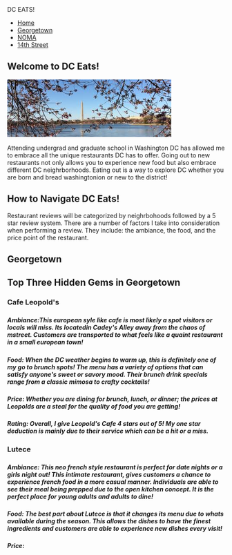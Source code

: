  
<!DOCTYPE html>
<html>
<head>
<head> 
<body>
   <nav class="navbar">
         <div class="brand-title">DC EATS!</div>
         <div class=:navbar-links>
             <ul>
                 <li><a href="#">Home</a></li>
                 <li><a href="#">Georgetown</a></li>
                 <li><a href="#">NOMA</a></li>
                 <li><a href="#">14th Street</a></li>
             </ul>
<h1>Welcome to DC Eats!</h1>
<img src="images.jpg" alt="Washington Header">  

<p1>Attending undergrad and graduate school in Washington DC has allowed me to embrace all the unique restaurants DC has to offer. Going out to new restaurants not only allows you to experience new food but also embrace different DC neighrborhoods. Eating out is a way to explore DC whether you are born and bread washingtonion or new to the district! </p1>
<h2>How to Navigate DC Eats!</h2>
<p2>Restaurant reviews will be categorized by neighrbohoods followed by a 5 star review system. There are a number of factors I take into consideration when performing a review. They include: the ambiance, the food, and the price point of the restaurant. </p2>

<h1>Georgetown</h1>
 <h2>Top Three Hidden Gems in Georgetown</h2>
          <h3>Cafe Leopold's<h3>
           <h5>Ambiance:This european syle like cafe is most likely a spot visitors or locals will miss. Its locatedin Cadey's Alley away from the chaos of mstreet. Customers are transported to what feels like a quaint restaurant in a small european town!<h5>
            <h5>Food: When the DC weather begins to warm up, this is definitely one of my go to brunch spots! The menu has a variety of options that can satisfy anyone's sweet or savory mood. Their brunch drink specials range from a classic mimosa to crafty cocktails! 
             <h5>Price: Whether you are dining for brunch, lunch, or dinner; the prices at Leopolds are a steal for the quality of food you are getting! 
              <h5>Rating: Overall, I give Leopold's Cafe 4 stars out of 5! My one star deduction is mainly due to their service which can be a hit or a miss. 
            <h3> Lutece<h3>
             <h5>Ambiance: This neo french style restaurant is perfect for date nights or a girls night out! This intimate restaurant, gives customers a chance to experience french food in a more casual manner. Individuals are able to see their meal being prepped due to the open kitchen concept. It is the perfect place for young adults and adults to dine! 
              <h5>Food: The best part about Lutece is that it changes its menu due to whats available during the season. This allows the dishes to have the finest ingredients and customers are able to experience new dishes every visit! 
               <h5>Price:
             
          
  
